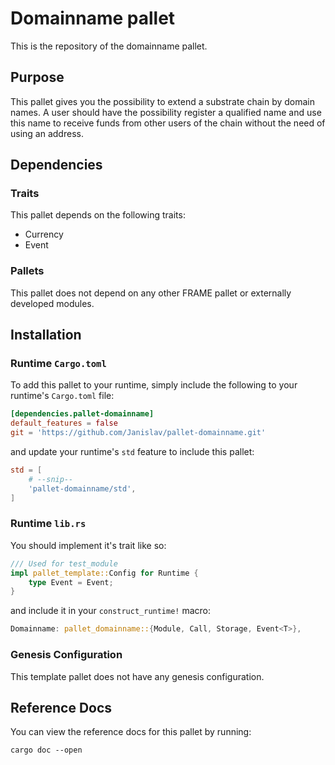 # Domainname pallet

This is the repository of the domainname pallet.

## Purpose

This pallet gives you the possibility to extend a substrate chain by domain names. A user should have the possibility register a qualified name and use this name to receive funds from other users of the chain without the need of using an address.

## Dependencies

### Traits

This pallet depends on the following traits:

- Currency
- Event

### Pallets

This pallet does not depend on any other FRAME pallet or externally developed modules.

## Installation

### Runtime `Cargo.toml`

To add this pallet to your runtime, simply include the following to your runtime's `Cargo.toml` file:

```TOML
[dependencies.pallet-domainname]
default_features = false
git = 'https://github.com/Janislav/pallet-domainname.git'
```

and update your runtime's `std` feature to include this pallet:

```TOML
std = [
    # --snip--
    'pallet-domainname/std',
]
```

### Runtime `lib.rs`

You should implement it's trait like so:

```rust
/// Used for test_module
impl pallet_template::Config for Runtime {
	type Event = Event;
}
```

and include it in your `construct_runtime!` macro:

```rust
Domainname: pallet_domainname::{Module, Call, Storage, Event<T>},
```

### Genesis Configuration

This template pallet does not have any genesis configuration.

## Reference Docs

You can view the reference docs for this pallet by running:

```
cargo doc --open
```
